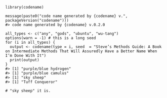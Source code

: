     library(codename)

    message(paste0("code name generated by {codename} v.", packageVersion("codename")))
    #> code name generated by {codename} v.0.2.0

    all_types <- c("any", "gods", "ubuntu", "wu-tang")
    options(warn = -1) # this is a long seed
    for (i in all_types) {
      output <- codename(type = i, seed  = "Steve’s Methods Guide: A Book on Intermediate Methods That Will Assuredly Have a Better Name When I’m Done With It")
      print(output)
    }
    #> [1] "purple/blue hydrogen"
    #> [1] "purple/blue camulus"
    #> [1] "sky sheep"
    #> [1] "Tuff Conqueror"

    # "sky sheep" it is.
